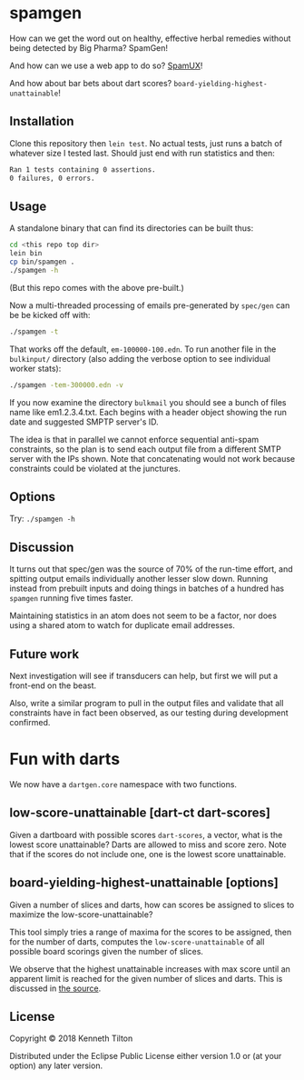 # spamgen

How can we get the word out on healthy, effective herbal remedies without being detected by Big Pharma? SpamGen!

And how can we use a web app to do so? [SpamUX](https://github.com/kennytilton/spamux/blob/master/README.md)!

And how about bar bets about dart scores? `board-yielding-highest-unattainable`!

## Installation

Clone this repository then `lein test`. No actual tests, just runs a batch of whatever size I tested last. Should just end with run statistics and then:
````bash
Ran 1 tests containing 0 assertions.
0 failures, 0 errors.
````

## Usage

A standalone binary that can find its directories can be built thus:
````bash
cd <this repo top dir>
lein bin
cp bin/spamgen .
./spamgen -h
````
(But this repo comes with the above pre-built.)

Now a multi-threaded processing of emails pre-generated by `spec/gen` can be be kicked off with:
````bash
./spamgen -t
````
That works off the default, `em-100000-100.edn`. To run another file in the `bulkinput/` directory (also adding the verbose option to see individual worker stats):
````bash
./spamgen -tem-300000.edn -v
````
If you now examine the directory `bulkmail` you should see a bunch of files name like em1.2.3.4.txt. Each begins with a header object showing the run date and suggested SMPTP server's ID.

The idea is that in parallel we cannot enforce sequential anti-spam constraints, so the plan is to send each output file from a different SMTP server with the IPs shown. Note that concatenating would not work because constraints could be violated at the junctures.

## Options

Try: `./spamgen -h`

## Discussion
It turns out that spec/gen was the source of 70% of the run-time effort, and spitting output emails individually another lesser slow down. Running instead from prebuilt inputs and doing things in batches of a hundred has `spamgen` running five times faster.

Maintaining statistics in an atom does not seem to be a factor, nor does using a shared atom to watch for duplicate email addresses.

## Future work
Next investigation will see if transducers can help, but first we will put a front-end on the beast.

Also, write a similar program to pull in the output files and validate that all constraints have in fact been observed, as our testing during development confirmed.

# Fun with darts
We now have a `dartgen.core` namespace with two functions.

## low-score-unattainable [dart-ct dart-scores]
Given a dartboard with possible scores `dart-scores`, a vector, what is the lowest score unattainable? Darts are allowed to miss and score zero. Note that if the scores do not include one, one is the lowest score unattainable.

## board-yielding-highest-unattainable [options]
Given a number of slices and darts, how can scores be assigned to slices to maximize the low-score-unattainable?

This tool simply tries a range of maxima for the scores to be assigned, then for the number of darts, computes the `low-score-unattainable` of all possible board scorings given the number of slices.

We observe that the highest unattainable increases with max score until an apparent limit is reached for the given number of slices and darts. This is discussed in [the source](https://github.com/kennytilton/spamgen/blob/master/src/dartgen/core.clj).  

## License

Copyright © 2018 Kenneth Tilton

Distributed under the Eclipse Public License either version 1.0 or (at
your option) any later version.
